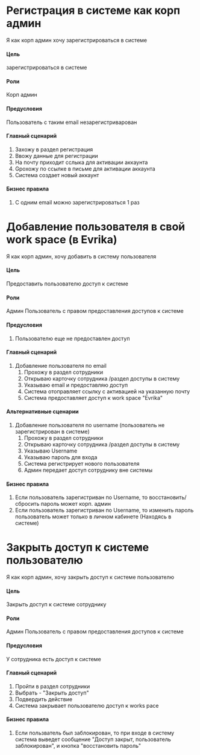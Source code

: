 # Регистрация в системе как корп админ
Я как корп админ хочу зарегистрироваться в системе 

#### Цель
зарегистрироваться в системе 

#### Роли
Корп админ

#### Предусловия
Пользователь с таким email незарегистриварован

#### Главный сценарий
1. Захожу в раздел регистрация 
2. Ввожу данные для регистрации
3. На почту приходит сслыка для активации аккаунта
4. Gрохожу по ссылке  в письме для активации аккаунта
5. Система создает новый аккаунт

#### Бизнес правила
1. С одним email можно зарегистрироваться 1 раз



# Добавление пользователя в свой work space (в Evrika)
Я как корп админ, хочу добавить в систему пользователя

#### Цель
Предоставить пользователю доступ к системе

#### Роли
Админ
Пользователь с правом предоставления доступов к системе

#### Предусловия
1. Пользователю еще не предоставлен доступ 

#### Главный сценарий
1. Добавление пользователя по email
	1. Прохожу в раздел сотрудники
	2. Открываю карточку сотрудника /раздел доступы в систему
	3. Указываю  email и предоставляю доступ
	4. Система отоправляет ссылку с активацией на указанную почту
	5. Система предоставляет доступ к work space "Evrika"
	
	
	
#### Альтернативные сценарии
1. Добавление пользователя по username (пользователь не зарегистрирован в системе)
	1.  Прохожу в раздел сотрудники
	2. Открываю карточку сотрудника /раздел доступы в систему
	3. Указываю Username
	4. Указываю пароль для входа
	5.  Система регистрирует нового пользователя
	6.  Админ передает доступ сотруднику вне системы


#### Бизнес правила
1. Если пользователь зарегистриван по Username, то восстановить/сбросить пароль может корп. админ
2. Если пользователь зарегистриван по Username, то изменить пароль пользователь может только в личном кабинете (Находясь в системе)

# Закрыть доступ к системе пользователю
Я как корп админ, хочу закрыть доступ к системе пользователю

#### Цель
Закрыть доступ к системе сотруднику

#### Роли
Админ
Пользователь с правом предоставления доступов к системе

#### Предусловия
У сотрудника есть доступ к системе


#### Главный сценарий
1. Пройти в раздел сотрудники
2. Выбрать - "Закрыть доступ"
3. Подвердить действие
4. Система закрывает пользователю доступ к works pace
	
	
#### Бизнес правила
1. Если пользватель был заблокирован, то при входе в систему система выведет сообщение "Доступ закрыт, пользователь заблокирован", и кнопка "восстановить пароль"







